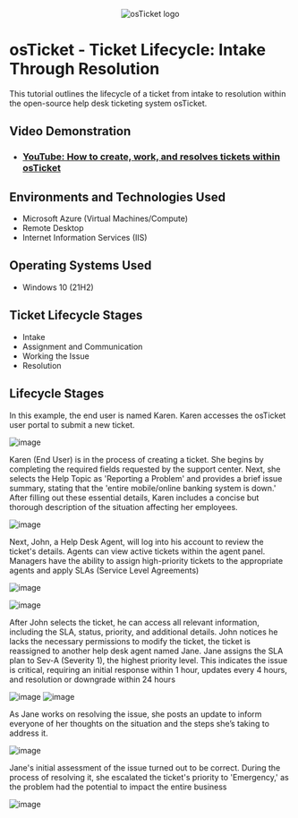 <p align="center">
<img src="https://i.imgur.com/Clzj7Xs.png" alt="osTicket logo"/>
</p>

<h1>osTicket - Ticket Lifecycle: Intake Through Resolution</h1>
This tutorial outlines the lifecycle of a ticket from intake to resolution within the open-source help desk ticketing system osTicket.<br />


<h2>Video Demonstration</h2>

- ### [YouTube: How to create, work, and resolves tickets within osTicket](https://www.youtube.com)

<h2>Environments and Technologies Used</h2>

- Microsoft Azure (Virtual Machines/Compute)
- Remote Desktop
- Internet Information Services (IIS)

<h2>Operating Systems Used </h2>

- Windows 10</b> (21H2)

<h2>Ticket Lifecycle Stages</h2>

- Intake
- Assignment and Communication
- Working the Issue
- Resolution

<h2>Lifecycle Stages</h2>

<p>In this example, the end user is named Karen. Karen accesses the osTicket user portal to submit a new ticket.</p>
  
![image](https://github.com/user-attachments/assets/df05608e-7e58-462c-801c-c034f2c8fcf7)


<p>
Karen (End User) is in the process of creating a ticket. She begins by completing the required fields requested by the support center. Next, she selects the Help Topic as 'Reporting a Problem' and provides a brief issue summary, stating that the 'entire mobile/online banking system is down.' After filling out these essential details, Karen includes a concise but thorough description of the situation affecting her employees.
</p>
  
![image](https://github.com/user-attachments/assets/0e500aec-3656-4307-a946-bd0b6330f502)


<p>Next, John, a Help Desk Agent, will log into his account to review the ticket's details. Agents can view active tickets within the agent panel. Managers have the ability to assign high-priority tickets to the appropriate agents and apply SLAs (Service Level Agreements)</p>

![image](https://github.com/user-attachments/assets/2e3aafb1-9ef0-474e-92dc-7c3f20662f6c)

![image](https://github.com/user-attachments/assets/6e142631-e2f5-4491-bbe8-2bad28309362)


<p>After John selects the ticket, he can access all relevant information, including the SLA, status, priority, and additional details. John notices he lacks the necessary permissions to modify the ticket, the ticket is reassigned to another help desk agent named Jane. Jane assigns the SLA plan to Sev-A (Severity 1), the highest priority level. This indicates the issue is critical, requiring an initial response within 1 hour, updates every 4 hours, and resolution or downgrade within 24 hours</p>

![image](https://github.com/user-attachments/assets/20b94c38-7ea5-46a5-8eca-a12f57cdf009)
![image](https://github.com/user-attachments/assets/ecc3f88a-6e63-4613-9e3f-6daa48ae2464)

<p>As Jane works on resolving the issue, she posts an update to inform everyone of her thoughts on the situation and the steps she’s taking to address it.</p>

![image](https://github.com/user-attachments/assets/c0a83312-822b-4929-93ed-3c969f19d7b1)


<p>Jane's initial assessment of the issue turned out to be correct. During the process of resolving it, she escalated the ticket's priority to 'Emergency,' as the problem had the potential to impact the entire business</p>

![image](https://github.com/user-attachments/assets/a782d174-d41a-474e-bd25-24b6b7501896)









